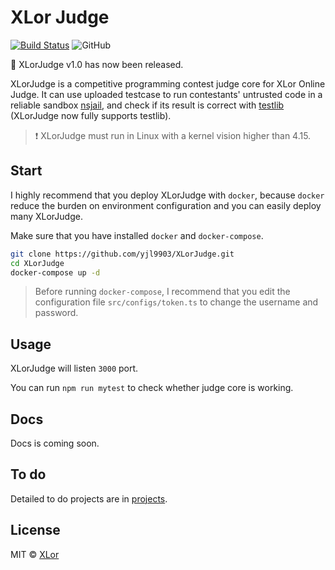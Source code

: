 # XLor Judge

[![Build Status](https://travis-ci.com/yjl9903/XLorJudge.svg?token=yA9RS9wdcppy1BXxiyCQ&branch=master)](https://travis-ci.com/yjl9903/XLorJudge) ![GitHub](https://img.shields.io/github/license/yjl9903/XLorJudge)

:tada: XLorJudge v1.0 has now been released.

XLorJudge is a competitive programming contest judge core for XLor Online Judge. It can use uploaded testcase to run contestants' untrusted code in a reliable sandbox [nsjail](https://github.com/google/nsjail), and check if its result is correct with [testlib](https://github.com/MikeMirzayanov/testlib) (XLorJudge now fully supports testlib).

> :heavy_exclamation_mark: XLorJudge must run in Linux with a kernel vision higher than 4.15.

## Start

I highly recommend that you deploy XLorJudge with `docker`, because `docker` reduce the burden on environment configuration and you can easily deploy many XLorJudge.

Make sure that you have installed `docker` and `docker-compose`.

```bash
git clone https://github.com/yjl9903/XLorJudge.git
cd XLorJudge
docker-compose up -d
```

> Before running `docker-compose`, I recommend that you edit the configuration file `src/configs/token.ts` to change the username and password.

## Usage

XLorJudge will listen `3000` port.

You can run `npm run mytest` to check whether judge core is working.

## Docs

Docs is coming soon.

## To do

Detailed to do projects are in [projects](https://github.com/yjl9903/XLorJudge/projects).

## License

MIT © [XLor](https://xlor.cn)

